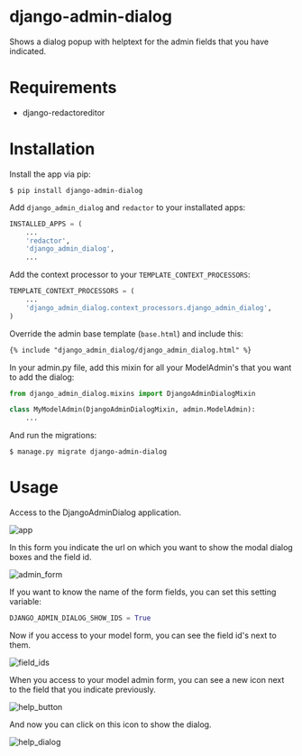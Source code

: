 django-admin-dialog
===================

Shows a dialog popup with helptext for the admin fields that you have indicated.

Requirements
============

- django-redactoreditor

Installation
============

Install the app via pip:

    $ pip install django-admin-dialog

Add `django_admin_dialog` and `redactor` to your installated apps:

```python
INSTALLED_APPS = (
    ...
    'redactor',
    'django_admin_dialog',
    ...
```

Add the context processor to your `TEMPLATE_CONTEXT_PROCESSORS`:

```python
TEMPLATE_CONTEXT_PROCESSORS = (
    ...
    'django_admin_dialog.context_processors.django_admin_dialog',
)
```

Override the admin base template (`base.html`) and include this:

```html
{% include "django_admin_dialog/django_admin_dialog.html" %}
```

In your admin.py file, add this mixin for all your ModelAdmin's that you want to add the dialog:

```python
from django_admin_dialog.mixins import DjangoAdminDialogMixin

class MyModelAdmin(DjangoAdminDialogMixin, admin.ModelAdmin):
    ...
```

And run the migrations:

    $ manage.py migrate django-admin-dialog

Usage
=====

Access to the DjangoAdminDialog application.

![app](https://raw.github.com/quiqueporta/django-admin-dialog/master/app.png)

In this form you indicate the url on which you want to show the modal dialog boxes and the field id.

![admin_form](https://raw.github.com/quiqueporta/django-admin-dialog/master/admin_form.png)

If you want to know the name of the form fields, you can set this setting variable:

```python
DJANGO_ADMIN_DIALOG_SHOW_IDS = True
```
Now if you access to your model form, you can see the field id's next to them.

![field_ids](https://raw.github.com/quiqueporta/django-admin-dialog/master/field_ids.png)


When you access to your model admin form, you can see a new icon next to the field that you indicate previously.

![help_button](https://raw.github.com/quiqueporta/django-admin-dialog/master/help_button.png)

And now you can click on this icon to show the dialog.

![help_dialog](https://raw.github.com/quiqueporta/django-admin-dialog/master/help_dialog.png)


